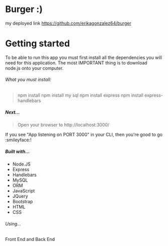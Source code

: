 # Burger :)
my deployed link https://github.com/erikagonzalez64/burger
# Getting started
To be able to run this app you must first install all the dependencies you will need for this application.
The most IMPORTANT thing is to download node.js onto your computer.

###### What you must install:
> npm install
> npm install my sql
> npm install express
> npm install express-handlebars

##### Next...
> Open your browser to http://localhost:3000/

If you see "App listening on PORT 3000" in your CLI, then you're good to go :smileyface:!

##### Built with...
* Node.JS
* Express
* Handlebars
* MySQL
* ORM
* JavaScript
* JQuery
* Bootstrap
* HTML
* CSS
###### Using...
Front End and Back End
